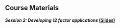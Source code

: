 ## Course Materials

#### _Session 2: Developing 12 factor applications_ [(Slides)](https://github.com/fpmoles/talks-twelve-factor/blob/master/presentation/slides.pdf)

